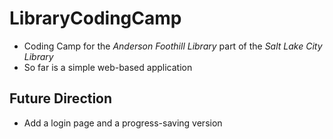 # LibraryCodingCamp
* Coding Camp for the *Anderson Foothill Library* part of the *Salt Lake City Library*
* So far is a simple web-based application

## Future Direction
* Add a login page and a progress-saving version
